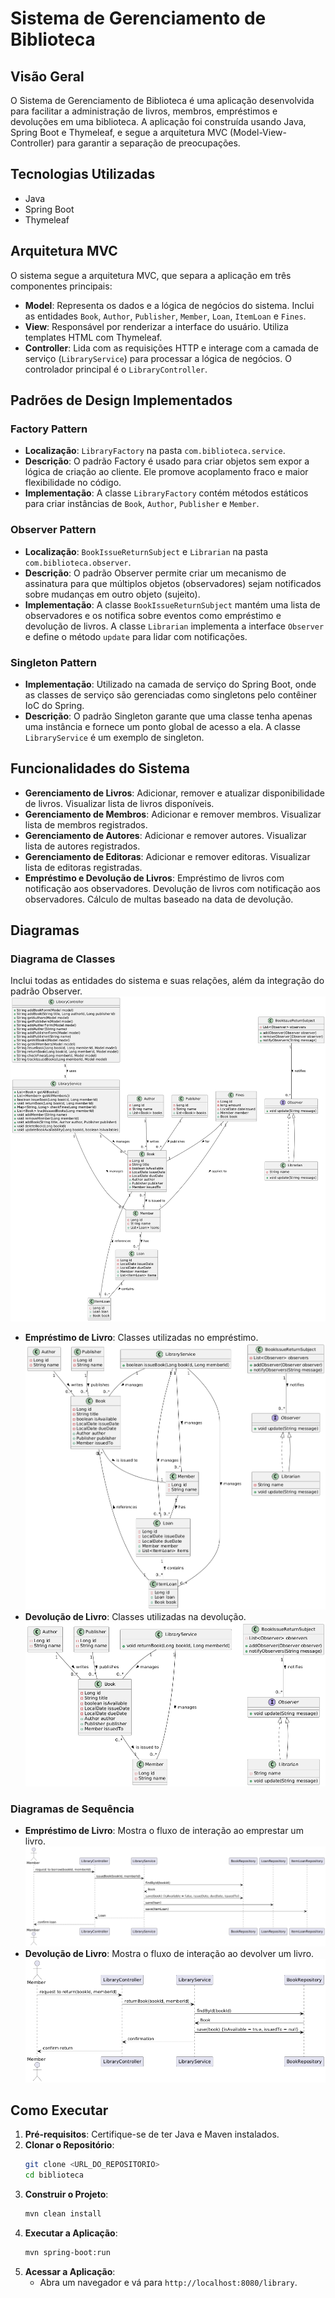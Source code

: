 # Sistema de Gerenciamento de Biblioteca

## Visão Geral
O Sistema de Gerenciamento de Biblioteca é uma aplicação desenvolvida para facilitar a administração de livros, membros, empréstimos e devoluções em uma biblioteca. A aplicação foi construída usando Java, Spring Boot e Thymeleaf, e segue a arquitetura MVC (Model-View-Controller) para garantir a separação de preocupações.

## Tecnologias Utilizadas
- Java
- Spring Boot
- Thymeleaf

## Arquitetura MVC
O sistema segue a arquitetura MVC, que separa a aplicação em três componentes principais:
- **Model**: Representa os dados e a lógica de negócios do sistema. Inclui as entidades `Book`, `Author`, `Publisher`, `Member`, `Loan`, `ItemLoan` e `Fines`.
- **View**: Responsável por renderizar a interface do usuário. Utiliza templates HTML com Thymeleaf.
- **Controller**: Lida com as requisições HTTP e interage com a camada de serviço (`LibraryService`) para processar a lógica de negócios. O controlador principal é o `LibraryController`.

## Padrões de Design Implementados
### Factory Pattern
- **Localização**: `LibraryFactory` na pasta `com.biblioteca.service`.
- **Descrição**: O padrão Factory é usado para criar objetos sem expor a lógica de criação ao cliente. Ele promove acoplamento fraco e maior flexibilidade no código.
- **Implementação**: A classe `LibraryFactory` contém métodos estáticos para criar instâncias de `Book`, `Author`, `Publisher` e `Member`.

### Observer Pattern
- **Localização**: `BookIssueReturnSubject` e `Librarian` na pasta `com.biblioteca.observer`.
- **Descrição**: O padrão Observer permite criar um mecanismo de assinatura para que múltiplos objetos (observadores) sejam notificados sobre mudanças em outro objeto (sujeito).
- **Implementação**: A classe `BookIssueReturnSubject` mantém uma lista de observadores e os notifica sobre eventos como empréstimo e devolução de livros. A classe `Librarian` implementa a interface `Observer` e define o método `update` para lidar com notificações.

### Singleton Pattern
- **Implementação**: Utilizado na camada de serviço do Spring Boot, onde as classes de serviço são gerenciadas como singletons pelo contêiner IoC do Spring.
- **Descrição**: O padrão Singleton garante que uma classe tenha apenas uma instância e fornece um ponto global de acesso a ela. A classe `LibraryService` é um exemplo de singleton.

## Funcionalidades do Sistema
- **Gerenciamento de Livros**: Adicionar, remover e atualizar disponibilidade de livros. Visualizar lista de livros disponíveis.
- **Gerenciamento de Membros**: Adicionar e remover membros. Visualizar lista de membros registrados.
- **Gerenciamento de Autores**: Adicionar e remover autores. Visualizar lista de autores registrados.
- **Gerenciamento de Editoras**: Adicionar e remover editoras. Visualizar lista de editoras registradas.
- **Empréstimo e Devolução de Livros**: Empréstimo de livros com notificação aos observadores. Devolução de livros com notificação aos observadores. Cálculo de multas baseado na data de devolução.

## Diagramas
### Diagrama de Classes
Inclui todas as entidades do sistema e suas relações, além da integração do padrão Observer.
![Diagrama de Classes](/biblioteca/images/cD.png)
- **Empréstimo de Livro**: Classes utilizadas no empréstimo.
![Diagrama de Classes](/biblioteca/images/cDissue.png)
- **Devolução de Livro**: Classes utilizadas na devolução.
![Diagrama de Classes](/biblioteca/images/cDreturn.png)

### Diagramas de Sequência
- **Empréstimo de Livro**: Mostra o fluxo de interação ao emprestar um livro.
![Diagrama de Sequência - Empréstimo](/biblioteca/images/borrow.png)
- **Devolução de Livro**: Mostra o fluxo de interação ao devolver um livro.
![Diagrama de Sequência - Devolução](/biblioteca/images/return.png)

## Como Executar
1. **Pré-requisitos**: Certifique-se de ter Java e Maven instalados.
2. **Clonar o Repositório**: 
    ```bash
    git clone <URL_DO_REPOSITORIO>
    cd biblioteca
    ```
3. **Construir o Projeto**:
    ```bash
    mvn clean install
    ```
4. **Executar a Aplicação**:
    ```bash
    mvn spring-boot:run
    ```
5. **Acessar a Aplicação**:
    - Abra um navegador e vá para `http://localhost:8080/library`.


